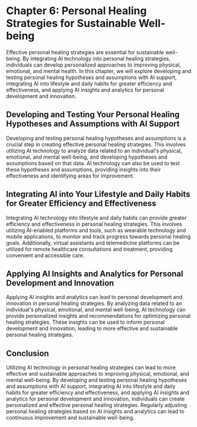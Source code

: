 Chapter 6: Personal Healing Strategies for Sustainable Well-being
=================================================================

Effective personal healing strategies are essential for sustainable well-being. By integrating AI technology into personal healing strategies, individuals can develop personalized approaches to improving physical, emotional, and mental health. In this chapter, we will explore developing and testing personal healing hypotheses and assumptions with AI support, integrating AI into lifestyle and daily habits for greater efficiency and effectiveness, and applying AI insights and analytics for personal development and innovation.

Developing and Testing Your Personal Healing Hypotheses and Assumptions with AI Support
---------------------------------------------------------------------------------------

Developing and testing personal healing hypotheses and assumptions is a crucial step in creating effective personal healing strategies. This involves utilizing AI technology to analyze data related to an individual's physical, emotional, and mental well-being, and developing hypotheses and assumptions based on that data. AI technology can also be used to test these hypotheses and assumptions, providing insights into their effectiveness and identifying areas for improvement.

Integrating AI into Your Lifestyle and Daily Habits for Greater Efficiency and Effectiveness
--------------------------------------------------------------------------------------------

Integrating AI technology into lifestyle and daily habits can provide greater efficiency and effectiveness in personal healing strategies. This involves utilizing AI-enabled platforms and tools, such as wearable technology and mobile applications, to monitor and track progress towards personal healing goals. Additionally, virtual assistants and telemedicine platforms can be utilized for remote healthcare consultations and treatment, providing convenient and accessible care.

Applying AI Insights and Analytics for Personal Development and Innovation
--------------------------------------------------------------------------

Applying AI insights and analytics can lead to personal development and innovation in personal healing strategies. By analyzing data related to an individual's physical, emotional, and mental well-being, AI technology can provide personalized insights and recommendations for optimizing personal healing strategies. These insights can be used to inform personal development and innovation, leading to more effective and sustainable personal healing strategies.

Conclusion
----------

Utilizing AI technology in personal healing strategies can lead to more effective and sustainable approaches to improving physical, emotional, and mental well-being. By developing and testing personal healing hypotheses and assumptions with AI support, integrating AI into lifestyle and daily habits for greater efficiency and effectiveness, and applying AI insights and analytics for personal development and innovation, individuals can create personalized and effective personal healing strategies. Regularly adjusting personal healing strategies based on AI insights and analytics can lead to continuous improvement and sustainable well-being.
